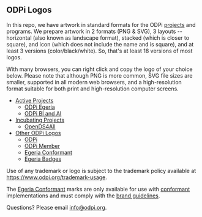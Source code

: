 ## ODPi Logos

In this repo, we have artwork in standard formats for the ODPi [projects](https://www.cncf.io/projects/) and programs. We prepare artwork in 2 formats (PNG & SVG), 3 layouts -- horizontal (also known as landscape format), stacked (which is closer to square), and icon (which does not include the name and is square), and at least 3 versions (color/black/white). So, that's at least 18 versions of most logos.

With many browsers, you can right click and copy the logo of your choice below. Please note that although PNG is more common, SVG file sizes are smaller, supported in all modern web browsers, and a high-resolution format suitable for both print and high-resolution computer screens.

* [Active Projects](examples/active.md)
  * [ODPi Egeria](examples/active.md#odpi-egeria-logos)
  * [ODPi BI and AI](examples/active.md#odpi-bi-and-ai-logos)
* [Incubating Projects](examples/incubating.md)
  * [OpenDS4All](examples/incubating.md#odpi-opends4all-logos)
* [Other ODPi Logos](examples/other.md)
  * [ODPi](examples/other.md#odpi-logos)
  * [ODPi Member](examples/other.md#odpi-member-logos)
  * [Egeria Conformant](examples/other.md#egeria-conformant-logos)
  * [Egeria Badges](examples/other#egeria-badges)

Use of any trademark or logo is subject to the trademark policy available at https://www.odpi.org/trademark-usage.

The [Egeria Conformant](examples/other.md#egeria-conformant-logos) marks are only available for use with [conformant](https://www.odpi.org/projects/egeria/conformance) implementations and must comply with the [brand guidelines](https://odpi.org/egeria-brandguide).

Questions? Please email [info@odpi.org](mailto:info@odpi.org).
